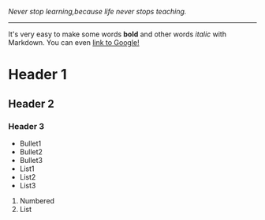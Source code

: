 *Never stop learning,because life never stops teaching.*

-------------------------------------------------------------------------------
It's very easy to make some words **bold** and other words *italic* with Markdown. You can even [link to Google!](http://google.com)

# Header 1
## Header 2
### Header 3

- Bullet1
- Bullet2
- Bullet3
- List1
- List2
- List3

1. Numbered
2. List

